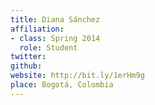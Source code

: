 ```yaml
---
title: Diana Sánchez
affiliation:
- class: Spring 2014
  role: Student
twitter:
github:
website: http://bit.ly/1erHm9g
place: Bogotá, Colombia
---
```

